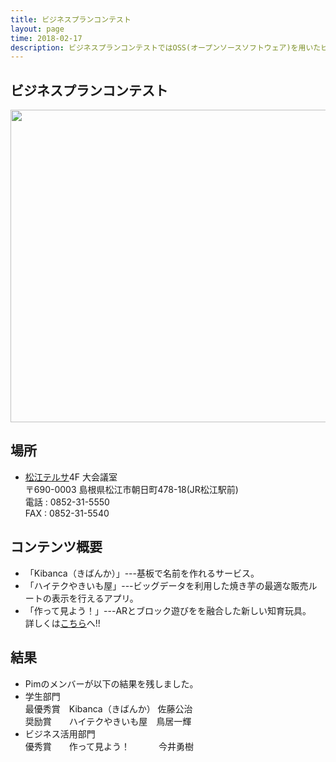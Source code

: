 ```yaml
---
title: ビジネスプランコンテスト 
layout: page
time: 2018-02-17
description: ビジネスプランコンテストではOSS(オープンソースソフトウェア)を用いたビジネスプランを競い合います。今年はものづくり部から3人（佐藤公治、鳥居一輝、今井勇樹）が参加し入賞者も出ました。
---
```

## ビジネスプランコンテスト
<div style="text-align: center;">
<img src="{{ '/img/activity/2018-02-17-0.jpg' | prepend: site.baseurl | prepend: site.url }}" width="800" height="500" />  
</div>

## 場所 
- [松江テルサ](http://www.sanbg.com/terrsa/)4F 大会議室  
〒690-0003 島根県松江市朝日町478-18(JR松江駅前)  
電話 : 0852-31-5550  
FAX : 0852-31-5540  

## コンテンツ概要
- 「Kibanca（きばんか）」---基板で名前を作れるサービス。  
- 「ハイテクやきいも屋」---ビッグデータを利用した焼き芋の最適な販売ルートの表示を行えるアプリ。  
- 「作って見よう！」---ARとブロック遊びをを融合した新しい知育玩具。  
詳しくは[こちら](http://www.shimane-oss.org/biz-contest2018/)へ!!  
## 結果
- Pimのメンバーが以下の結果を残しました。  
- 学生部門  
 最優秀賞　Kibanca（きばんか）  佐藤公治  
 奨励賞　　ハイテクやきいも屋　鳥居一輝  
- ビジネス活用部門  
 優秀賞　　作って見よう！　　 　今井勇樹  
